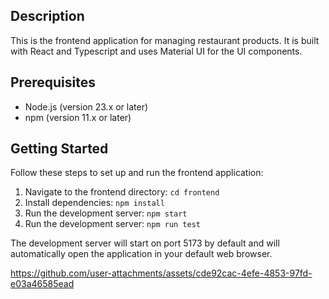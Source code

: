 ## Description

This is the frontend application for managing restaurant products. It is built with React and Typescript and uses Material UI for the UI components.

## Prerequisites

* Node.js (version 23.x or later)
* npm (version 11.x or later)

## Getting Started

Follow these steps to set up and run the frontend application:

1. Navigate to the frontend directory: `cd frontend`
2. Install dependencies: `npm install`
3. Run the development server: `npm start`
4. Run the development server: `npm run test`

The development server will start on port 5173 by default and will automatically open the application in your default web browser.

https://github.com/user-attachments/assets/cde92cac-4efe-4853-97fd-e03a46585ead

